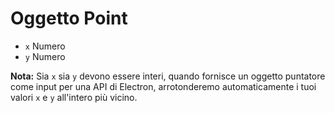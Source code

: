 # Oggetto Point

* `x` Numero
* `y` Numero

**Nota:** Sia `x` sia `y` devono essere interi, quando fornisce un oggetto puntatore come input per una API di Electron, arrotonderemo automaticamente i tuoi valori `x` e `y` all'intero più vicino.